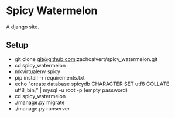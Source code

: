 # Spicy Watermelon

A django site.

## Setup

* git clone git@github.com:zachcalvert/spicy_watermelon.git
* cd spicy_watermelon
* mkvirtualenv spicy
* pip install -r requirements.txt
* echo "create database spicydb CHARACTER SET utf8 COLLATE utf8_bin;" | mysql -u root -p  (empty password)
* cd spicy_watermelon
* ./manage.py migrate
* ./manage.py runserver